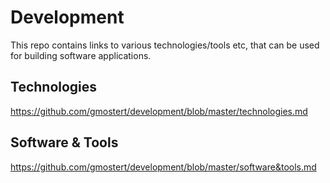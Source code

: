 # Development
This repo contains links to various technologies/tools etc, that can be used for building software applications.

## Technologies
https://github.com/gmostert/development/blob/master/technologies.md

## Software & Tools
https://github.com/gmostert/development/blob/master/software&tools.md
